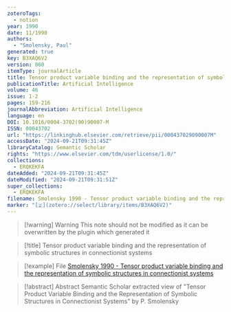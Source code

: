 ```yaml
---
zoteroTags:
  - notion
year: 1990
date: 11/1990
authors:
  - "Smolensky, Paul"
generated: true
key: B3XAQ6V2
version: 860
itemType: journalArticle
title: Tensor product variable binding and the representation of symbolic structures in connectionist systems
publicationTitle: Artificial Intelligence
volume: 46
issue: 1-2
pages: 159-216
journalAbbreviation: Artificial Intelligence
language: en
DOI: 10.1016/0004-3702(90)90007-M
ISSN: 00043702
url: "https://linkinghub.elsevier.com/retrieve/pii/000437029090007M"
accessDate: "2024-09-21T09:31:45Z"
libraryCatalog: Semantic Scholar
rights: "https://www.elsevier.com/tdm/userlicense/1.0/"
collections:
  - ERQKEKFA
dateAdded: "2024-09-21T09:31:45Z"
dateModified: "2024-09-21T09:31:51Z"
super_collections:
  - ERQKEKFA
filename: Smolensky 1990 - Tensor product variable binding and the representation of symbolic structures in connectionist systems
marker: "[🇿](zotero://select/library/items/B3XAQ6V2)"
---
```


>[!warning] Warning
> This note should not be modified as it can be overwritten by the plugin which generated it

> [!title] Tensor product variable binding and the representation of symbolic structures in connectionist systems

> [!example] File
> [Smolensky 1990 - Tensor product variable binding and the representation of symbolic structures in connectionist systems](Smolensky%201990%20-%20Tensor%20product%20variable%20binding%20and%20the%20representation%20of%20symbolic%20structures%20in%20connectionist%20systems.pdf)

> [!abstract] Abstract
> Semantic Scholar extracted view of "Tensor Product Variable Binding and the Representation of Symbolic Structures in Connectionist Systems" by P. Smolensky

